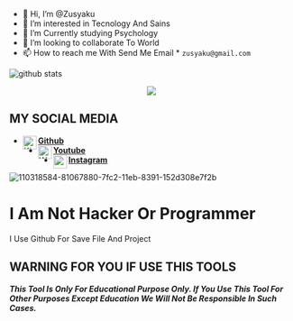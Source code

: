 - 👋 Hi, I’m @Zusyaku
- 👀 I’m interested in Tecnology And Sains
- 🌱 I’m Currently studying Psychology
- 💞️ I’m looking to collaborate To World
- 📫 How to reach me With Send Me Email * `zusyaku@gmail.com`

![github stats](https://github-readme-stats.vercel.app/api?username=Zusyaku&show_icons=true&theme=dark)
<p align="center">
  <img align="center" src="https://github-readme-stats.vercel.app/api/top-langs/?username=Zusyaku&title_color=ffffff&text_color=c9cacc&icon_color=2bbc8a&bg_color=1d1f21">
  
  ## MY SOCIAL MEDIA
* [<img alt="Kingtebe Github" align="left" width="24px" src="https://cdn.jsdelivr.net/npm/simple-icons@v3/icons/github.svg" /><b>Github</b>](https://github.com/Zusyaku)<br />
* [<img alt="WhatsApp" align="left" width="24px" src="https://cdn.jsdelivr.net/npm/simple-icons@v3/icons/youtube.svg" /> <b>Youtube</b>](https://www.youtube.com/channel/UC0TDrPcwxesAm9zutPKgZ8Q)<br />
* [<img alt="r__ibnu's Instagram" align="left" width="24px" src="https://cdn.jsdelivr.net/npm/simple-icons@v3/icons/instagram.svg" /> <b>Instagram</b>](https://Instagram.com/zudhi.syakurii)<br />

<!---
Zusyaku/Zusyaku is a ✨ special ✨ repository because its `README.md` (this file) appears on your GitHub profile.
You can click the Preview link to take a look at your changes.
--->
![110318584-81067880-7fc2-11eb-8391-152d308e7f2b](https://user-images.githubusercontent.com/71582475/136984817-e8138b64-de1c-4c16-983a-c18692440543.gif)


# I Am Not Hacker Or Programmer
  
  I Use Github For Save File And Project

## WARNING FOR YOU IF USE  THIS TOOLS ##

***This Tool Is Only For Educational Purpose Only. If You Use This Tool For Other Purposes Except Education We Will Not Be Responsible In Such Cases.***
